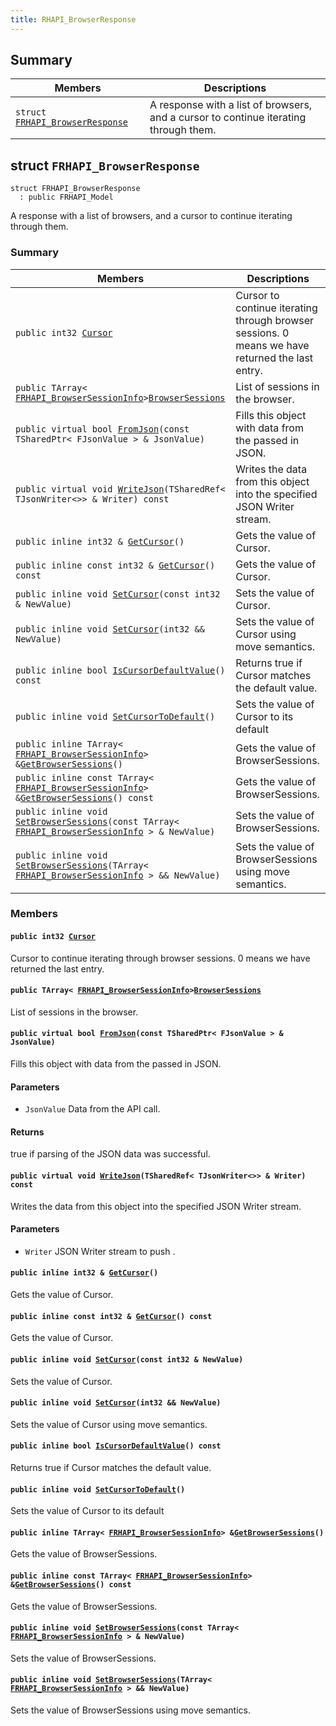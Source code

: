 ```yaml
---
title: RHAPI_BrowserResponse
---
```


## Summary

 Members                        | Descriptions                                
--------------------------------|---------------------------------------------
`struct `[`FRHAPI_BrowserResponse`](#structFRHAPI__BrowserResponse) | A response with a list of browsers, and a cursor to continue iterating through them.

## struct `FRHAPI_BrowserResponse` <a id="structFRHAPI__BrowserResponse"></a>

```
struct FRHAPI_BrowserResponse
  : public FRHAPI_Model
```

A response with a list of browsers, and a cursor to continue iterating through them.

### Summary

 Members                        | Descriptions                                
--------------------------------|---------------------------------------------
`public int32 `[`Cursor`](#structFRHAPI__BrowserResponse_1a55cb074f32c3933d116ba9d8314aa968) | Cursor to continue iterating through browser sessions. 0 means we have returned the last entry.
`public TArray< `[`FRHAPI_BrowserSessionInfo`](RHAPI_BrowserSessionInfo.md#structFRHAPI__BrowserSessionInfo)` > `[`BrowserSessions`](#structFRHAPI__BrowserResponse_1aafc07faff636c79639a50b2ce433df50) | List of sessions in the browser.
`public virtual bool `[`FromJson`](#structFRHAPI__BrowserResponse_1aca10a85fae0b44b1f8d21a5b8be5fac3)`(const TSharedPtr< FJsonValue > & JsonValue)` | Fills this object with data from the passed in JSON.
`public virtual void `[`WriteJson`](#structFRHAPI__BrowserResponse_1a1b3ec8b1e6d6ce54abedb3dbd6fbd0d6)`(TSharedRef< TJsonWriter<>> & Writer) const` | Writes the data from this object into the specified JSON Writer stream.
`public inline int32 & `[`GetCursor`](#structFRHAPI__BrowserResponse_1a8ad3e83c0a8c660df736de1159e87f6e)`()` | Gets the value of Cursor.
`public inline const int32 & `[`GetCursor`](#structFRHAPI__BrowserResponse_1aa403e7276640e8bbf9f422b0732a7a09)`() const` | Gets the value of Cursor.
`public inline void `[`SetCursor`](#structFRHAPI__BrowserResponse_1adb8dd77d5fdcf18d702e3b35bf5efb87)`(const int32 & NewValue)` | Sets the value of Cursor.
`public inline void `[`SetCursor`](#structFRHAPI__BrowserResponse_1adff8536baa3a99a64faae3ac2e1287a2)`(int32 && NewValue)` | Sets the value of Cursor using move semantics.
`public inline bool `[`IsCursorDefaultValue`](#structFRHAPI__BrowserResponse_1a078a72d3883533671f1c6ad61c482d92)`() const` | Returns true if Cursor matches the default value.
`public inline void `[`SetCursorToDefault`](#structFRHAPI__BrowserResponse_1ac4037928781c1aff4d935a96804034a5)`()` | Sets the value of Cursor to its default
`public inline TArray< `[`FRHAPI_BrowserSessionInfo`](RHAPI_BrowserSessionInfo.md#structFRHAPI__BrowserSessionInfo)` > & `[`GetBrowserSessions`](#structFRHAPI__BrowserResponse_1ac9e9401ab7e01aae2ec52c8b659397e3)`()` | Gets the value of BrowserSessions.
`public inline const TArray< `[`FRHAPI_BrowserSessionInfo`](RHAPI_BrowserSessionInfo.md#structFRHAPI__BrowserSessionInfo)` > & `[`GetBrowserSessions`](#structFRHAPI__BrowserResponse_1a0773c81ab098d690680418a8073a9d01)`() const` | Gets the value of BrowserSessions.
`public inline void `[`SetBrowserSessions`](#structFRHAPI__BrowserResponse_1a680999021796db5fb9655a53ee69db21)`(const TArray< `[`FRHAPI_BrowserSessionInfo`](RHAPI_BrowserSessionInfo.md#structFRHAPI__BrowserSessionInfo)` > & NewValue)` | Sets the value of BrowserSessions.
`public inline void `[`SetBrowserSessions`](#structFRHAPI__BrowserResponse_1a299e62b2122d515be95208b03961df6a)`(TArray< `[`FRHAPI_BrowserSessionInfo`](RHAPI_BrowserSessionInfo.md#structFRHAPI__BrowserSessionInfo)` > && NewValue)` | Sets the value of BrowserSessions using move semantics.

### Members

#### `public int32 `[`Cursor`](#structFRHAPI__BrowserResponse_1a55cb074f32c3933d116ba9d8314aa968) <a id="structFRHAPI__BrowserResponse_1a55cb074f32c3933d116ba9d8314aa968"></a>

Cursor to continue iterating through browser sessions. 0 means we have returned the last entry.

#### `public TArray< `[`FRHAPI_BrowserSessionInfo`](RHAPI_BrowserSessionInfo.md#structFRHAPI__BrowserSessionInfo)` > `[`BrowserSessions`](#structFRHAPI__BrowserResponse_1aafc07faff636c79639a50b2ce433df50) <a id="structFRHAPI__BrowserResponse_1aafc07faff636c79639a50b2ce433df50"></a>

List of sessions in the browser.

#### `public virtual bool `[`FromJson`](#structFRHAPI__BrowserResponse_1aca10a85fae0b44b1f8d21a5b8be5fac3)`(const TSharedPtr< FJsonValue > & JsonValue)` <a id="structFRHAPI__BrowserResponse_1aca10a85fae0b44b1f8d21a5b8be5fac3"></a>

Fills this object with data from the passed in JSON.

#### Parameters
* `JsonValue` Data from the API call.

#### Returns
true if parsing of the JSON data was successful.

#### `public virtual void `[`WriteJson`](#structFRHAPI__BrowserResponse_1a1b3ec8b1e6d6ce54abedb3dbd6fbd0d6)`(TSharedRef< TJsonWriter<>> & Writer) const` <a id="structFRHAPI__BrowserResponse_1a1b3ec8b1e6d6ce54abedb3dbd6fbd0d6"></a>

Writes the data from this object into the specified JSON Writer stream.

#### Parameters
* `Writer` JSON Writer stream to push .

#### `public inline int32 & `[`GetCursor`](#structFRHAPI__BrowserResponse_1a8ad3e83c0a8c660df736de1159e87f6e)`()` <a id="structFRHAPI__BrowserResponse_1a8ad3e83c0a8c660df736de1159e87f6e"></a>

Gets the value of Cursor.

#### `public inline const int32 & `[`GetCursor`](#structFRHAPI__BrowserResponse_1aa403e7276640e8bbf9f422b0732a7a09)`() const` <a id="structFRHAPI__BrowserResponse_1aa403e7276640e8bbf9f422b0732a7a09"></a>

Gets the value of Cursor.

#### `public inline void `[`SetCursor`](#structFRHAPI__BrowserResponse_1adb8dd77d5fdcf18d702e3b35bf5efb87)`(const int32 & NewValue)` <a id="structFRHAPI__BrowserResponse_1adb8dd77d5fdcf18d702e3b35bf5efb87"></a>

Sets the value of Cursor.

#### `public inline void `[`SetCursor`](#structFRHAPI__BrowserResponse_1adff8536baa3a99a64faae3ac2e1287a2)`(int32 && NewValue)` <a id="structFRHAPI__BrowserResponse_1adff8536baa3a99a64faae3ac2e1287a2"></a>

Sets the value of Cursor using move semantics.

#### `public inline bool `[`IsCursorDefaultValue`](#structFRHAPI__BrowserResponse_1a078a72d3883533671f1c6ad61c482d92)`() const` <a id="structFRHAPI__BrowserResponse_1a078a72d3883533671f1c6ad61c482d92"></a>

Returns true if Cursor matches the default value.

#### `public inline void `[`SetCursorToDefault`](#structFRHAPI__BrowserResponse_1ac4037928781c1aff4d935a96804034a5)`()` <a id="structFRHAPI__BrowserResponse_1ac4037928781c1aff4d935a96804034a5"></a>

Sets the value of Cursor to its default

#### `public inline TArray< `[`FRHAPI_BrowserSessionInfo`](RHAPI_BrowserSessionInfo.md#structFRHAPI__BrowserSessionInfo)` > & `[`GetBrowserSessions`](#structFRHAPI__BrowserResponse_1ac9e9401ab7e01aae2ec52c8b659397e3)`()` <a id="structFRHAPI__BrowserResponse_1ac9e9401ab7e01aae2ec52c8b659397e3"></a>

Gets the value of BrowserSessions.

#### `public inline const TArray< `[`FRHAPI_BrowserSessionInfo`](RHAPI_BrowserSessionInfo.md#structFRHAPI__BrowserSessionInfo)` > & `[`GetBrowserSessions`](#structFRHAPI__BrowserResponse_1a0773c81ab098d690680418a8073a9d01)`() const` <a id="structFRHAPI__BrowserResponse_1a0773c81ab098d690680418a8073a9d01"></a>

Gets the value of BrowserSessions.

#### `public inline void `[`SetBrowserSessions`](#structFRHAPI__BrowserResponse_1a680999021796db5fb9655a53ee69db21)`(const TArray< `[`FRHAPI_BrowserSessionInfo`](RHAPI_BrowserSessionInfo.md#structFRHAPI__BrowserSessionInfo)` > & NewValue)` <a id="structFRHAPI__BrowserResponse_1a680999021796db5fb9655a53ee69db21"></a>

Sets the value of BrowserSessions.

#### `public inline void `[`SetBrowserSessions`](#structFRHAPI__BrowserResponse_1a299e62b2122d515be95208b03961df6a)`(TArray< `[`FRHAPI_BrowserSessionInfo`](RHAPI_BrowserSessionInfo.md#structFRHAPI__BrowserSessionInfo)` > && NewValue)` <a id="structFRHAPI__BrowserResponse_1a299e62b2122d515be95208b03961df6a"></a>

Sets the value of BrowserSessions using move semantics.

